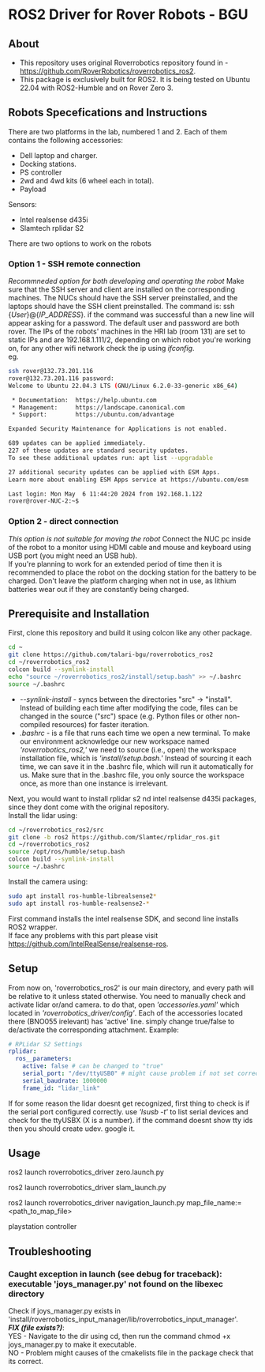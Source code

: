 # ROS2 Driver for Rover Robots - BGU
## About
* This repository uses original Roverrobotics repository found in - https://github.com/RoverRobotics/roverrobotics_ros2.
* This package is exclusively built for ROS2. It is being tested on Ubuntu 22.04 with ROS2-Humble and on Rover Zero 3.

## Robots Specefications and Instructions
There are two platforms in the lab, numbered 1 and 2. Each of them contains the following accessories:
* Dell laptop and charger.
* Docking stations.
* PS controller
* 2wd and 4wd kits (6 wheel each in total).
* Payload

Sensors:
* Intel realsense d435i
* Slamtech rplidar S2

There are two options to work on the robots
### Option 1 - SSH remote connection
_Recommneded option for both developing and operating the robot_
Make sure that the SSH server and client are installed on the corresponding machines. The NUCs should have the SSH server preinstalled, and the laptops should have the SSH client preinstalled. The command is: ssh {_User_}@{_IP_ADDRESS_}. if the command was successful than a new line will appear asking for a password. The default user and password are both rover. The IPs of the robots' machines in the HRI lab (room 131) are set to static IPs and are 192.168.1.111/2, depending on which robot you're working on, for any other wifi network check the ip using _ifconfig_.  
eg.
```bash
ssh rover@132.73.201.116
rover@132.73.201.116 password:
Welcome to Ubuntu 22.04.3 LTS (GNU/Linux 6.2.0-33-generic x86_64)

 * Documentation:  https://help.ubuntu.com
 * Management:     https://landscape.canonical.com
 * Support:        https://ubuntu.com/advantage

Expanded Security Maintenance for Applications is not enabled.

689 updates can be applied immediately.
227 of these updates are standard security updates.
To see these additional updates run: apt list --upgradable

27 additional security updates can be applied with ESM Apps.
Learn more about enabling ESM Apps service at https://ubuntu.com/esm

Last login: Mon May  6 11:44:20 2024 from 192.168.1.122
rover@rover-NUC-2:~$
```

### Option 2 - direct connection
_This option is not suitable for moving the robot_
Connect the NUC pc inside of the robot to a monitor using HDMI cable and mouse and keyboard using USB port (you might need an USB hub).  
If you're planning to work for an extended period of time then it is recommended to place the robot on the docking station for the battery to be charged. Don't leave the platform charging when not in use, as lithium batteries wear out if they are constantly being charged.


## Prerequisite and Installation
First, clone this repository and build it using colcon like any other package.
```bash
cd ~
git clone https://github.com/talari-bgu/roverrobotics_ros2
cd ~/roverrobotics_ros2
colcon build --symlink-install
echo "source ~/roverrobotics_ros2/install/setup.bash" >> ~/.bashrc
source ~/.bashrc
```

* *--synlink-install* - syncs between the directories "src" -> "install". Instead of building each time after modifying the code, files can be changed in the source ("src") space (e.g. Python files or other non-compiled resources) for faster iteration.  
* *.bashrc* - is a file that runs each time we open a new terminal. To make our environment acknowledge our new workspace named *'roverrobotics_ros2,'* we need to source (i.e., open) the workspace installation file, which is *'install/setup.bash.'* Instead of sourcing it each time, we can save it in the .bashrc file, which will run it automatically for us. Make sure that in the .bashrc file, you only source the workspace once, as more than one instance is irrelevant.

Next, you would want to install rplidar s2  nd intel realsense d435i packages, since they dont come with the original repository.  
Install the lidar using:
```bash
cd ~/roverrobotics_ros2/src
git clone -b ros2 https://github.com/Slamtec/rplidar_ros.git
cd ~/roverrobotics_ros2
source /opt/ros/humble/setup.bash
colcon build --symlink-install
source ~/.bashrc
```

Install the camera using:
```bash
sudo apt install ros-humble-librealsense2*
sudo apt install ros-humble-realsense2-*
```
First command installs the intel realsense SDK, and second line installs ROS2 wrapper.  
If face any problems with this part please visit https://github.com/IntelRealSense/realsense-ros.

## Setup  
From now on, 'roverrobotics_ros2' is our main directory, and every path will be relative to it unless stated otherwise.
You need to manually check and activate lidar or/and camera. to do that, open *'accessories.yaml'* which located in *'roverrobotics_driver/config'*. 
Each of the accessories located there (BNO055 irelevant) has 'active' line. simply change true/false to de/activate the corresponding attachment. Example:
```yaml
# RPLidar S2 Settings
rplidar:
  ros__parameters:
    active: false # can be changed to "true"
    serial_port: "/dev/ttyUSB0" # might cause problem if not set correctly
    serial_baudrate: 1000000
    frame_id: "lidar_link"
```

If for some reason the lidar doesnt get recognized, first thing to check is if the serial port configured correctly. use *'lsusb -t'* to list serial devices and check for the ttyUSBX (X is a number). if the command doesnt show tty ids then 
you should create udev. google it.

## Usage

ros2 launch roverrobotics_driver zero.launch.py

ros2 launch roverrobotics_driver slam_launch.py

ros2 launch roverrobotics_driver navigation_launch.py map_file_name:=<path_to_map_file>

playstation controller


## Troubleshooting

### Caught exception in launch (see debug for traceback): executable 'joys_manager.py' not found on the libexec directory
Check if joys_manager.py exists in 'install/roverrobotics_input_manager/lib/roverrobotics_input_manager'.  
___FIX (file exists?)___:  
YES - Navigate to the dir using cd, then run the command chmod +x joys_manager.py to make it executable.  
NO - Problem might causes of the cmakelists file in the package check that its correct.  
